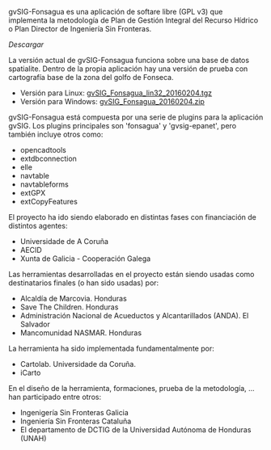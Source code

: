 gvSIG-Fonsagua es una aplicación de softare libre (GPL v3) que implementa la metodología de Plan de Gestión Integral del Recurso Hídrico o Plan Director de Ingeniería Sin Fronteras.

_Descargar_

La versión actual de gvSIG-Fonsagua funciona sobre una base de datos spatialite. Dentro de la propia aplicación hay una versión de prueba con cartografía base de la zona del golfo de Fonseca.

-   Versión para Linux: [gvSIG_Fonsagua_lin32_20160204.tgz](https://dl.dropboxusercontent.com/u/2131623/gvSIG_Fonsagua_lin32_20160204.tgz)
-   Versión para Windows: [gvSIG_Fonsagua_20160204.zip](https://dl.dropboxusercontent.com/u/2131623/gvSIG_Fonsagua_20160204.zip)

gvSIG-Fonsagua está compuesta por una serie de plugins para la aplicación gvSIG. Los plugins principales son 'fonsagua' y 'gvsig-epanet', pero también incluye otros como:

-   opencadtools
-   extdbconnection
-   elle
-   navtable
-   navtableforms
-   extGPX
-   extCopyFeatures

El proyecto ha ido siendo elaborado en distintas fases con financiación de distintos agentes:

-   Universidade de A Coruña
-   AECID
-   Xunta de Galicia - Cooperación Galega

Las herramientas desarrolladas en el proyecto están siendo usadas como destinatarios finales (o han sido usadas) por:

-   Alcaldía de Marcovia. Honduras
-   Save The Children. Honduras
-   Administración Nacional de Acueductos y Alcantarillados (ANDA). El Salvador
-   Mancomunidad NASMAR. Honduras

La herramienta ha sido implementada fundamentalmente por:

-   Cartolab. Universidade da Coruña.
-   iCarto

En el diseño de la herramienta, formaciones, prueba de la metodología, ... han participado entre otros:

-   Ingenigería Sin Fronteras Galicia
-   Ingeniería Sin Fronteras Cataluña
-   El departamento de DCTIG de la Universidad Autónoma de Honduras (UNAH)
